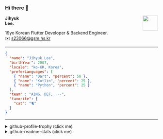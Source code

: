 ### Hi there 👋
<img src="https://github.githubassets.com/images/mona-loading-default.gif" width="50px" align="right">
</a>

**Jihyuk\
Lee.**

19yo Korean Flutter Developer & Backend Engineer.\
✉️ <s23066@gsm.hs.kr>

---

```json
{
  "name": "Jihyuk Lee",
  "birthYear": 2007,
  "locale": "ko-KR, Korea",
  "preferLanguages": [
    { "name": "Dart", "percent": 50 },
    { "name": "Kotlin", "percent": 25 },
    { "name": "Python", "percent": 25 }
  ],
  "team" : "AING, DEF, ···",
  "favorite": {
    "cat": "🐈"
  }
}
```
---
<details>
  <summary>github-profile-trophy (click me)</summary>
  
![](https://github-profile-trophy.vercel.app/?username=withJihyuk&row=1&column=8&theme=nord)
  
</details>
<details>
  <summary>github-readme-stats (click me)</summary>
  
<!--START_SECTION:waka-->
![Code Time](http://img.shields.io/badge/Code%20Time-933%20hrs%2041%20mins-blue)

![Lines of code](https://img.shields.io/badge/%EC%A0%80%EB%8A%94%20%EC%97%AC%ED%83%9C%EA%B9%8C%EC%A7%80%20-763.2%20thousand%20%EC%A4%84%EC%9D%98%20%EC%BD%94%EB%93%9C%EB%A5%BC%20%EC%9E%91%EC%84%B1%ED%96%88%EC%96%B4%EC%9A%94.-blue)

**저는 아침형 인간이에요. 🐤** 

```text
🌞 아침                     1046 commits        ██████░░░░░░░░░░░░░░░░░░░   22.37 % 
🌆 낮　                     1587 commits        ████████░░░░░░░░░░░░░░░░░   33.95 % 
🌃 저녁                     1619 commits        █████████░░░░░░░░░░░░░░░░   34.63 % 
🌙 밤　                     423 commits         ██░░░░░░░░░░░░░░░░░░░░░░░   09.05 % 
```


📊 **저는 이번주를 이렇게 시간을 보냈어요.** 

```text
🕑︎ Timezone: Asia/Seoul

💬 프로그래밍 언어들: 
Kotlin                   4 hrs 13 mins       ██████████░░░░░░░░░░░░░░░   38.97 % 
Java                     2 hrs 47 mins       ██████░░░░░░░░░░░░░░░░░░░   25.69 % 
XML                      1 hr 42 mins        ████░░░░░░░░░░░░░░░░░░░░░   15.69 % 
YAML                     46 mins             ██░░░░░░░░░░░░░░░░░░░░░░░   07.17 % 
Dart                     19 mins             █░░░░░░░░░░░░░░░░░░░░░░░░   02.95 % 

🔥 에디터들: 
IntelliJ IDEA            9 hrs 10 mins       █████████████████████░░░░   84.51 % 
VS Code                  1 hr 40 mins        ████░░░░░░░░░░░░░░░░░░░░░   15.49 % 

💻 운영 체제들: 
Mac                      10 hrs 51 mins      █████████████████████████   100.00 % 
```


 Last Updated on 17/07/2025 18:57:09 UTC
<!--END_SECTION:waka-->

</details>

</div>

